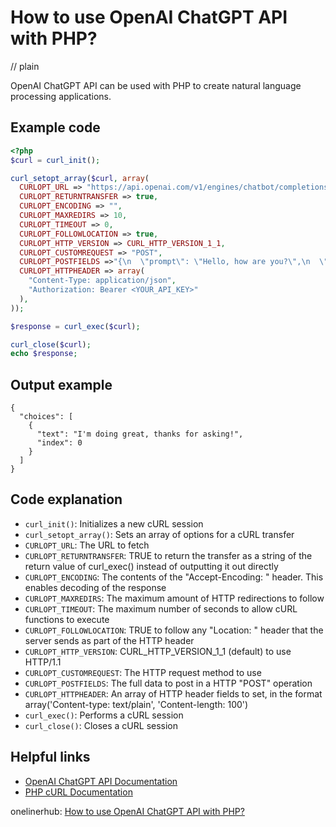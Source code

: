 # How to use OpenAI ChatGPT API with PHP?
// plain

OpenAI ChatGPT API can be used with PHP to create natural language processing applications.

## Example code

```php
<?php
$curl = curl_init();

curl_setopt_array($curl, array(
  CURLOPT_URL => "https://api.openai.com/v1/engines/chatbot/completions",
  CURLOPT_RETURNTRANSFER => true,
  CURLOPT_ENCODING => "",
  CURLOPT_MAXREDIRS => 10,
  CURLOPT_TIMEOUT => 0,
  CURLOPT_FOLLOWLOCATION => true,
  CURLOPT_HTTP_VERSION => CURL_HTTP_VERSION_1_1,
  CURLOPT_CUSTOMREQUEST => "POST",
  CURLOPT_POSTFIELDS =>"{\n  \"prompt\": \"Hello, how are you?\",\n  \"temperature\": 0.7,\n  \"max_tokens\": 50\n}",
  CURLOPT_HTTPHEADER => array(
    "Content-Type: application/json",
    "Authorization: Bearer <YOUR_API_KEY>"
  ),
));

$response = curl_exec($curl);

curl_close($curl);
echo $response;
```

## Output example

```
{
  "choices": [
    {
      "text": "I'm doing great, thanks for asking!",
      "index": 0
    }
  ]
}
```

## Code explanation

- `curl_init()`: Initializes a new cURL session
- `curl_setopt_array()`: Sets an array of options for a cURL transfer
- `CURLOPT_URL`: The URL to fetch
- `CURLOPT_RETURNTRANSFER`: TRUE to return the transfer as a string of the return value of curl_exec() instead of outputting it out directly
- `CURLOPT_ENCODING`: The contents of the "Accept-Encoding: " header. This enables decoding of the response
- `CURLOPT_MAXREDIRS`: The maximum amount of HTTP redirections to follow
- `CURLOPT_TIMEOUT`: The maximum number of seconds to allow cURL functions to execute
- `CURLOPT_FOLLOWLOCATION`: TRUE to follow any "Location: " header that the server sends as part of the HTTP header
- `CURLOPT_HTTP_VERSION`: CURL_HTTP_VERSION_1_1 (default) to use HTTP/1.1
- `CURLOPT_CUSTOMREQUEST`: The HTTP request method to use
- `CURLOPT_POSTFIELDS`: The full data to post in a HTTP "POST" operation
- `CURLOPT_HTTPHEADER`: An array of HTTP header fields to set, in the format array('Content-type: text/plain', 'Content-length: 100')
- `curl_exec()`: Performs a cURL session
- `curl_close()`: Closes a cURL session

## Helpful links
- [OpenAI ChatGPT API Documentation](https://openai.com/docs/api-reference/chatbot-api/)
- [PHP cURL Documentation](https://www.php.net/manual/en/book.curl.php)

onelinerhub: [How to use OpenAI ChatGPT API with PHP?](https://onelinerhub.com/php-openai/how-to-use-openai-chatgpt-api-with-php)